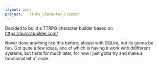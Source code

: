 ```yaml
---
layout: post
project:   TTRPG_Character_Creator
---
```


Decided to build a TTRPG character builder based on https://aurorabuilder.com/

Never done anything like this before, atleast with SQLite, but its gonna be fun.
Got quite a few ideas, one of which is having it work with ddifferent systems, 
but thats for much later, for now i just gotta try and make a functional bit of code.